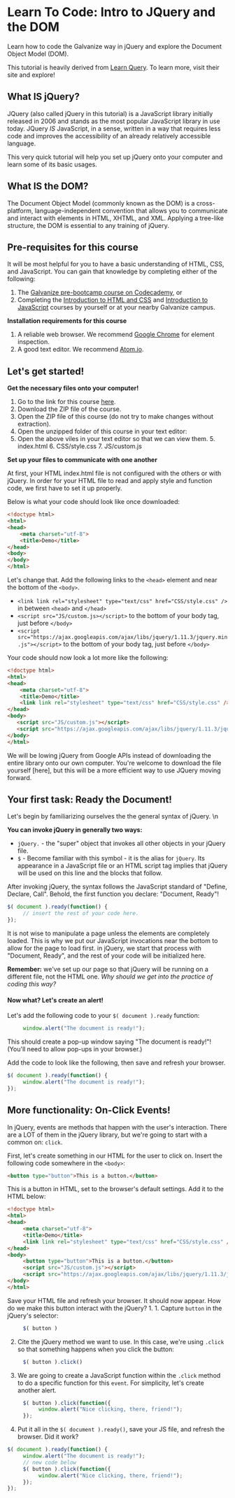 # Learn To Code: Intro to JQuery and the DOM

Learn how to code the Galvanize way in jQuery and explore the Document Object Model (DOM).

This tutorial is heavily derived from [Learn Query](http://learn.jquery.com). To learn more, visit their site and explore!

## What IS jQuery?

JQuery (also called jQuery in this tutorial) is a JavaScript library initially released in 2006 and stands as the most popular JavaScript library in use today. JQuery *IS* JavaScript, in a sense, written in a way that requires less code and improves the accessibility of an already relatively accessible language. 

This very quick tutorial will help you set up jQuery onto your computer and learn some of its basic usages. 

## What IS the DOM?

The Document Object Model (commonly known as the DOM) is a cross-platform, language-independent convention that allows you to communicate and interact with elements in HTML, XHTML, and XML. Applying a tree-like structure, the DOM is essential to any training of jQuery.

## Pre-requisites for this course

It will be most helpful for you to have a basic understanding of HTML, CSS, and JavaScript. You can gain that knowledge by completing either of the following:

1. The [Galvanize pre-bootcamp course on Codecademy](http://codecademy.com/galvanize), or
2. Completing the [Introduction to HTML and CSS](http://github.com/galvanizeOpenSource/learn-to-code-html-css) and [Introduction to JavaScript](http://github.com/galvanizeOpenSource/learn-to-code-javascript) courses by yourself or at your nearby Galvanize campus.

**Installation requirements for this course**

1. A reliable web browser. We recommend [Google Chrome](http://chrome.google.com) for element inspection.
2. A good text editor. We recommend [Atom.io](atom.io).

## Let's get started!

**Get the necessary files onto your computer!**

1. Go to the link for this course [here](http://github.com/galvanizeOpenSource/learn-to-code-jquery). 
2. Download the ZIP file of the course.
3. Open the ZIP file of this course (do not try to make changes without extraction).
4. Open the unzipped folder of this course in your text editor:
5. Open the above viles in your text editor so that we can view them.
     5. index.html
     6. CSS/style.css
     7. JS/custom.js

**Set up your files to communicate with one another**

At first, your HTML index.html file is not configured with the others or with jQuery. In order for your HTML file to read and apply style and function code, we first have to set it up properly.

Below is what your code should look like once downloaded:
```html
<!doctype html>
<html>
<head>
    <meta charset="utf-8">
    <title>Demo</title>
</head>
<body>
</body>
</html>
```
Let's change that. Add the following links to the `<head>` element and near the bottom of the `<body>`.
- `<link link rel="stylesheet" type="text/css" href="CSS/style.css" />` in between `<head>` and `</head>`
- `<script src="JS/custom.js></script>` to the bottom of your body tag, just before `</body>`
- `<script src="https://ajax.googleapis.com/ajax/libs/jquery/1.11.3/jquery.min.js"></script>` to the bottom of your body tag, just before `</body>`

Your code should now look a lot more like the following:
```html
<!doctype html>
<html>
<head>
    <meta charset="utf-8">
    <title>Demo</title>
    <link link rel="stylesheet" type="text/css" href="CSS/style.css" />
</head>
<body>
   <script src="JS/custom.js"></script>
   <script src="https://ajax.googleapis.com/ajax/libs/jquery/1.11.3/jquery.min.js"></script>
</body>
</html>
```
We will be lowing jQuery from Google APIs instead of downloading the entire library onto our own computer. You're welcome to download the file yourself [here], but this will be a more efficient way to use JQuery moving forward.

## Your first task: Ready the Document!

Let's begin by familiarizing ourselves the the general syntax of jQuery. \n

**You can invoke jQuery in generally two ways:**
- `jQuery.` - the "super" object that invokes all other objects in your jQuery file.
- `$` - Become familiar with this symbol - it is the alias for `jQuery`. Its appearance in a JavaScript file or an HTML script tag implies that jQuery will be used on this line and the blocks that follow. 

After invoking jQuery, the syntax follows the JavaScript standard of "Define, Declare, Call". Behold, the first function you declare: "Document, Ready"!
```javascript
$( document ).ready(function() {
     // insert the rest of your code here.
});
```
It is not wise to manipulate a page unless the elements are completely loaded. This is why we put our JavaScript invocations near the bottom to allow for the page to load first. in jQuery, we start that process with "Document, Ready", and the rest of your code will be initialized here.

**Remember:** we've set up our page so that jQuery will be running on a different file, not the HTML one. *Why should we get into the practice of coding this way?*

#### Now what? Let's create an alert!

Let's add the following code to your `$( document ).ready` function:
```javascript
     window.alert("The document is ready!");
```
This should create a pop-up window saying "The document is ready!"! (You'll need to allow pop-ups in your browser.)

Add the code to look like the following, then save and refresh your browser.
```javascript
$( document ).ready(function() {
     window.alert("The document is ready!");
});
```

## More functionality: On-Click Events!

In jQuery, events are methods that happen with the user's interaction. There are a LOT of them in the jQuery library, but we're going to start with a common on: `click`.

First, let's create something in our HTML for the user to click on. Insert the following code somewhere in the `<body>`:

```html
<button type="button">This is a button.</button>
```

This is a button in HTML, set to the browser's default settings. Add it to the HTML below:
```html
<!doctype html>
<html>
<head>
     <meta charset="utf-8">
     <title>Demo</title>
     <link link rel="stylesheet" type="text/css" href="CSS/style.css" />
</head>
<body>
     <button type="button">This is a button.</button>
     <script src="JS/custom.js"></script>
     <script src="https://ajax.googleapis.com/ajax/libs/jquery/1.11.3/jquery.min.js"></script>
</body>
</html>
```

Save your HTML file and refresh your browser. It should now appear. How do we make this button interact with the jQuery? 1. 1. Capture `button` in the jQuery's selector:
```javascript
     $( button )
```
2. Cite the jQuery method we want to use. In this case, we're using `.click` so that something happens when you click the button:
```javascript
     $( button ).click()
```
3. We are going to create a JavaScript function within the `.click` method to do a specific function for this `event`. For simplicity, let's create another alert.
```javascript
     $( button ).click(function({
          window.alert("Nice clicking, there, friend!");
     });
```     
4. Put it all in the `$( document ).ready()`, save your JS file, and refresh the browser. Did it work?
```javascript
$( document ).ready(function() {
     window.alert("The document is ready!");
     // new code below
     $( button ).click(function({
          window.alert("Nice clicking, there, friend!");
     });
});
``` 
